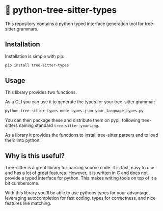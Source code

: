 # 🔧 python-tree-sitter-types

This repository contains a python typed interface generation tool for tree-sitter grammars.


## Installation
Installation is simple with pip:
```bash
pip install tree-sitter-types
```

## Usage
This library provides two functions.

As a CLI you can use it to generate the types for your tree-sitter grammar:
```bash
python-tree-sitter-types node-types.json your_language_types.py
```

You can then package these and distribute them on pypi, following tree-sitters naming standard `tree-sitter-yourlang`.

As a library it provides the functions to install tree-sitter parsers and to load them into python.


## Why is this useful?

Tree-sitter is a great library for parsing source code. It is fast, easy to use and has a lot of great features. 
However, it is written in C and does not provide a typed interface for python. This makes writing tools on top of it a bit cumbersome.

With this library you'll be able to use pythons types for your advantage, leveraging autocompletion for fast coding,
types for correctness, and nice features like matching.
